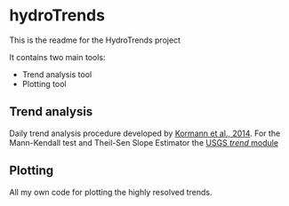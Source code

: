 # hydroTrends
This is the readme for the HydroTrends project

It contains two main tools:
* Trend analysis tool
* Plotting tool

## Trend analysis
Daily trend analysis procedure developed by [Kormann et al., 2014](https://doi.org/10.2166/wcc.2014.099). For the Mann-Kendall test and Theil-Sen Slope Estimator the [USGS *trend* module](https://github.com/USGS-python/trend)

## Plotting
All my own code for plotting the highly resolved trends.


